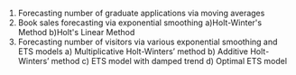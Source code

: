 1) Forecasting number of graduate applications via moving averages
2) Book sales forecasting via exponential smoothing
   a)Holt-Winter's Method
   b)Holt's Linear Method
3) Forecasting number of visitors via various exponential smoothing and ETS models
   a) Multiplicative Holt-Winters’ method
   b) Additive Holt-Winters’ method
   c) ETS model with damped trend
   d) Optimal ETS model
